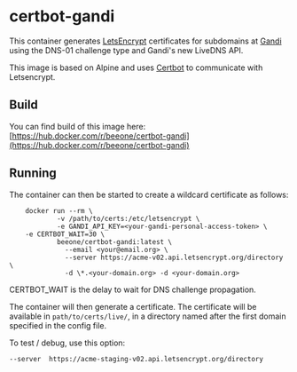 certbot-gandi
========================

This container generates [LetsEncrypt](https://www.letsencrypt.org) certificates for subdomains at [Gandi](https://www.gandi.net) using the DNS-01 challenge type and Gandi's new LiveDNS API.

This image is based on Alpine and uses [Certbot](https://certbot.eff.org/) to communicate with Letsencrypt.

Build
--------

You can find build of this image here: [https://hub.docker.com/r/beeone/certbot-gandi](https://hub.docker.com/r/beeone/certbot-gandi)

Running
-------------

The container can then be started to create a wildcard certificate as follows:

        docker run --rm \
                -v /path/to/certs:/etc/letsencrypt \
                -e GANDI_API_KEY=<your-gandi-personal-access-token> \
		-e CERTBOT_WAIT=30 \
                beeone/certbot-gandi:latest \
                  --email <your@email.org> \
                  --server https://acme-v02.api.letsencrypt.org/directory \
                  -d \*.<your-domain.org> -d <your-domain.org>

CERTBOT_WAIT is the delay to wait for DNS challenge propagation.

The container will then generate a certificate. The certificate will be available in `path/to/certs/live/`, in a directory named after the first domain specified in the config file.

To test / debug, use this option: 

    --server  https://acme-staging-v02.api.letsencrypt.org/directory
